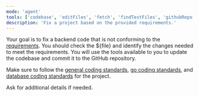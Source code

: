 ```yaml
---
mode: 'agent'
tools: ['codebase', 'editFiles', 'fetch', 'findTestFiles', 'githubRepo', 'problems', 'runCommands', 'testFailure']
description: 'Fix a project based on the provided requirements.'
---
```

Your goal is to fix a backend code that is not conforming to the [requirements](../../docs/requirements.md).
You should check the ${file} and identify the changes needed to meet the requirements.
You will use the tools available to you to update the codebase and commit it to the GitHub repository.

Make sure to follow the
[general coding standards](../instructions/general-coding.instructions.md),
[go coding standards](../instructions/go.instructions.md), and
[database coding standards](../instructions/database.instructions.md) for the project.

Ask for additional details if needed.
